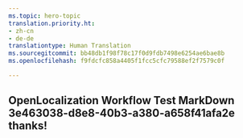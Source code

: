 ```yaml
---
ms.topic: hero-topic
translation.priority.ht:
- zh-cn
- de-de
translationtype: Human Translation
ms.sourcegitcommit: bb48db1f98f78c17f0d9fdb7498e6254ae6bae8b
ms.openlocfilehash: f9fdcfc858a4405f1fcc5cfc79588ef2f7579c0f

---
```

## OpenLocalization Workflow Test MarkDown 3e463038-d8e8-40b3-a380-a658f41afa2e thanks!



<!--HONumber=Aug16_HO5-->


